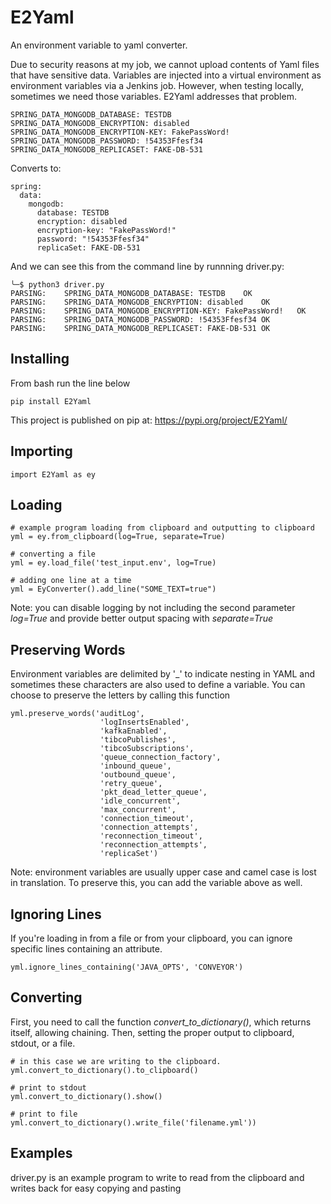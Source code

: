 # E2Yaml
An environment variable to yaml converter. 

Due to security reasons at my job, we cannot upload contents of Yaml files that have sensitive data. Variables are injected into a virtual environment as environment variables via a Jenkins job. However, when testing locally, sometimes we need those variables. E2Yaml addresses that problem.

```
SPRING_DATA_MONGODB_DATABASE: TESTDB
SPRING_DATA_MONGODB_ENCRYPTION: disabled
SPRING_DATA_MONGODB_ENCRYPTION-KEY: FakePassWord!
SPRING_DATA_MONGODB_PASSWORD: !54353Ffesf34
SPRING_DATA_MONGODB_REPLICASET: FAKE-DB-531
```
Converts to:
```
spring:
  data:
    mongodb:
      database: TESTDB
      encryption: disabled
      encryption-key: "FakePassWord!"
      password: "!54353Ffesf34"
      replicaSet: FAKE-DB-531
```
 And we can see this from the command line by runnning driver.py:
 
 ```
 ╰─$ python3 driver.py
PARSING: 	SPRING_DATA_MONGODB_DATABASE: TESTDB	OK
PARSING: 	SPRING_DATA_MONGODB_ENCRYPTION: disabled	OK
PARSING: 	SPRING_DATA_MONGODB_ENCRYPTION-KEY: FakePassWord!	OK
PARSING: 	SPRING_DATA_MONGODB_PASSWORD: !54353Ffesf34	OK
PARSING: 	SPRING_DATA_MONGODB_REPLICASET: FAKE-DB-531	OK
 ```
## Installing
From bash run the line below
```
pip install E2Yaml
```
This project is published on pip at: https://pypi.org/project/E2Yaml/
## Importing
```
import E2Yaml as ey
```

## Loading
```
# example program loading from clipboard and outputting to clipboard
yml = ey.from_clipboard(log=True, separate=True)

# converting a file
yml = ey.load_file('test_input.env', log=True)

# adding one line at a time
yml = EyConverter().add_line("SOME_TEXT=true")
```
Note: you can disable logging by not including the second parameter *log=True* and provide better output spacing with *separate=True*

## Preserving Words
Environment variables are delimited by '_' to indicate nesting in YAML and sometimes these characters are also used to define a variable. You can choose to preserve the letters by calling this function
```
yml.preserve_words('auditLog',
                    'logInsertsEnabled',
                    'kafkaEnabled',
                    'tibcoPublishes',
                    'tibcoSubscriptions',
                    'queue_connection_factory',
                    'inbound_queue',
                    'outbound_queue',
                    'retry_queue',
                    'pkt_dead_letter_queue',
                    'idle_concurrent',
                    'max_concurrent',
                    'connection_timeout',
                    'connection_attempts',
                    'reconnection_timeout',
                    'reconnection_attempts',
                    'replicaSet')
```
Note: environment variables are usually upper case and camel case is lost in translation. To preserve this, you can add the variable above as well.

## Ignoring Lines
If you're loading in from a file or from your clipboard, you can ignore specific lines containing an attribute.
```
yml.ignore_lines_containing('JAVA_OPTS', 'CONVEYOR')
```

## Converting
First, you need to call the function *convert_to_dictionary()*, which returns itself, allowing chaining. Then, setting the proper output to clipboard, stdout, or a file.
```
# in this case we are writing to the clipboard.
yml.convert_to_dictionary().to_clipboard()

# print to stdout
yml.convert_to_dictionary().show()

# print to file
yml.convert_to_dictionary().write_file('filename.yml'))
```

## Examples
driver.py is an example program to write to read from the clipboard and writes back for easy copying and pasting
